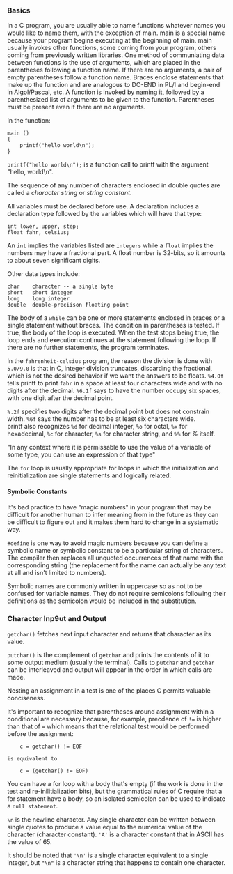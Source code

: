 ### Basics

In a C program, you are usually able to name functions whatever names you would like to name them, with the exception of main. main is a special name because your program begins executing at the beginning of main. main usually invokes other functions, some coming from your program, others coming from previously written libraries. One method of communiating data between functions is the use of arguments, which are placed in the parentheses following a function name. If there are no arguments, a pair of empty parentheses follow a function name. Braces enclose statements that make up the function and are analogous to DO-END in PL/I and begin-end in Algol/Pascal, etc. A function is invoked by naming it, followed by a parenthesized list of arguments to be given to the function. Parentheses must be present even if there are no arguments.

In the function:

```
main ()
{
    printf("hello world\n");
}
```

`printf("hello world\n");` is a function call to printf with the argument "hello, world\n".

The sequence of any number of characters enclosed in double quotes are called a _character string_ or _string constant_.

All variables must be declared before use. A declaration includes a declaration type followed by the variables which will have that type:

```
int lower, upper, step;
float fahr, celsius;
```

An `int` implies the variables listed are `integers` while a `float` implies the numbers may have a fractional part. A float number is 32-bits, so it amounts to about seven significant digits.

Other data types include:

```
char    character -- a single byte
short   short integer
long    long integer
double  double-preciison floating point
```

The body of a `while` can be one or more statements enclosed in braces or a single statement without braces. The condition in parentheses is tested. If true, the body of the loop is executed. When the test stops being true, the loop ends and execution continues at the statement following the loop. If there are no further statements, the program terminates.

In the `fahrenheit-celsius` program, the reason the division is done with `5.0/9.0` is that in C, integer division truncates, discarding the fractional, which is not the desired behavior if we want the answers to be floats. `%4.0f` tells printf to print `fahr` in a space at least four characters wide and with no digits after the decimal. `%6.1f` says to have the number occupy six spaces, with one digit after the decimal point.

`%.2f` specifies two digits after the decimal point but does not constrain width. `%6f` says the number has to be at least six characters wide.  
printf also recognizes `%d` for decimal integer, `%o` for octal, `%x` for hexadecimal, `%c` for character, `%s` for character string, and `%%` for _%_ itself.

"In any context where it is permissable to use the value of a variable of some type, you can use an expression of that type"

The `for` loop is usually appropriate for loops in which the initialization and reinitialization are single statements and logically related.

#### Symbolic Constants

It's bad practice to have "magic numbers" in your program that may be difficult for another human to infer meaning from in the future as they can be difficult to figure out and it makes them hard to change in a systematic way.

`#define` is one way to avoid magic numbers because you can define a symbolic name or symbolic constant to be a particular string of characters. The compiler then replaces all unquoted occurrences of that name with the corresponding string (the replacement for the name can actually be any text at all and isn't limited to numbers).

Symbolic names are commonly written in uppercase so as not to be confused for variable names. They do not require semicolons following their definitions as the semicolon would be included in the substitution.

### Character Inp9ut and Output

`getchar()` fetches next input character and returns that character as its value.

`putchar()` is the complement of `getchar` and prints the contents of it to some output medium (usually the terminal). Calls to `putchar` and `getchar` can be interleaved and output will appear in the order in which calls are made.

Nesting an assignment in a test is one of the places C permits valuable conciseness.

It's important to recognize that parentheses around assignment within a conditional are necessary because, for example, precdence of `!=` is higher than that of `=` which means that the relational test would be performed before the assignment:

```
    c = getchar() != EOF

is equivalent to

    c = (getchar() != EOF)
```

You can have a for loop with a body that's empty (if the work is done in the test and re-inilitialization bits), but the grammatical rules of C require that a for statement have a body, so an isolated semicolon can be used to indicate a `null statement`.

`\n` is the newline character. Any single character can be written between single quotes to produce a value equal to the numerical value of the character (character constant). `'A'` is a character constant that in ASCII has the value of 65.

It should be noted that `'\n'` is a single character equivalent to a single integer, but `"\n"` is a character string that happens to contain one character.
